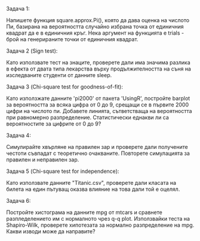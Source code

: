 Задача 1:

Напишете функция square.approx.Pi(), която да дава оценка на числото Пи, базирана на вероятността случайно избрана точка от единичния квадрат да е в единичния кръг. Нека аргумент на функцията е trials - брой на генерираните точки от единичния квадрат.

Задача 2 (Sign test):

Като използвате тест на знаците, проверете дали има значима разлика в ефекта от двата типа лекарства върху продължителността на съня на изследваните студенти от данните sleep.

Задача 3 (Chi-square test for goodness-of-fit):

Като използжате данните 'pi2000' от пакета 'UsingR', постройте barplot за вероятността за всяка цифра от 0 до 9, срещащи се в първите 2000 цифри на числото пи. Добавете линията,  сътветстваща на вероятността при равномерно разпределение. Статистически еднакви ли са вероятностите за цифрите от 0 до 9?

Задача 4:

Симулирайте хвърляне на правилен зар и проверете дали получените честоти съвпадат с теоретично очакваните. Повторете симулацията за правилен и неправилен зар.

Задача 5 (Chi-square test for independence):

Като използвате данните "Titanic.csv", проверете дали класата на билета на един пътуващ оказва влияние на това дали той е оцелял.

Задача 6:

Постройте хистограма на данните mpg от mtcars и сравнете разпледелението им с нормалното  чрез q-q plot. Използвайки теста на Shapiro-Wilk, проверете хипотезата за нормално разпределение на mpg. Какви изводи може да направите? 